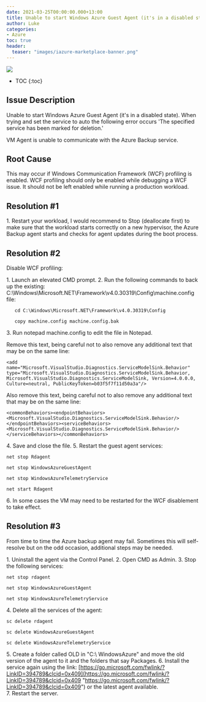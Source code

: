 ```yaml
---
date: 2021-03-25T00:00:00.000+13:00
title: Unable to start Windows Azure Guest Agent (it's in a disabled state)
author: Luke
categories:
- Azure
toc: true
header: 
  teaser: "images/iazure-marketplace-banner.png"
---
```

![](https://csharpcorner.azureedge.net/article/an-overview-of-azure-backup/Images/An%20Overview%20Of%20Azure%20Backup01.png)

* TOC
{:toc}

## Issue Description

Unable to start Windows Azure Guest Agent (it's in a disabled state). When trying and set the service to auto the following error occurs 'The specified service has been marked for deletion.'

VM Agent is unable to communicate with the Azure Backup service.

## Root Cause

This may occur if Windows Communication Framework (WCF) profiling is enabled. WCF profiling should only be enabled while debugging a WCF issue. It should not be left enabled while running a production workload.

## Resolution #1

1\. Restart your workload, I would recommend to Stop (deallocate first) to make sure that the workload starts correctly on a new hypervisor, the Azure Backup agent starts and checks for agent updates during the boot process.

## Resolution #2

Disable WCF profiling:

1\. Launch an elevated CMD prompt.
2\. Run the following commands to back up the existing: C:\\Windows\\Microsoft.NET\\Framework\\v4.0.30319\\Config\\machine.config file:

       cd C:\Windows\Microsoft.NET\Framework\v4.0.30319\Config

       copy machine.config machine.config.bak
3\. Run notepad machine.config to edit the file in Notepad.

Remove this text, being careful not to also remove any additional text that may be on the same line:

    <add name="Microsoft.VisualStudio.Diagnostics.ServiceModelSink.Behavior" type="Microsoft.VisualStudio.Diagnostics.ServiceModelSink.Behavior, Microsoft.VisualStudio.Diagnostics.ServiceModelSink, Version=4.0.0.0, Culture=neutral, PublicKeyToken=b03f5f7f11d50a3a"/>

Also remove this text, being careful not to also remove any additional text that may be on the same line:

    <commonBehaviors><endpointBehaviors><Microsoft.VisualStudio.Diagnostics.ServiceModelSink.Behavior/></endpointBehaviors><serviceBehaviors><Microsoft.VisualStudio.Diagnostics.ServiceModelSink.Behavior/></serviceBehaviors></commonBehaviors>

4\. Save and close the file.
5\. Restart the guest agent services:

    net stop Rdagent
    
    net stop WindowsAzureGuestAgent
    
    net stop WindowsAzureTelemetryService
    
    net start Rdagent

6\. In some cases the VM may need to be restarted for the WCF disablement to take effect.

## Resolution #3

From time to time the Azure backup agent may fail. Sometimes this will self-resolve but on the odd occasion, additional steps may be needed.

1\. Uninstall the agent via the Control Panel.
2\. Open CMD as Admin.
3\. Stop the following services:

    net stop rdagent
    
    net stop WindowsAzureGuestAgent
    
    net stop WindowsAzureTelemetryService 

4\. Delete all the services of the agent:

    sc delete rdagent
    
    sc delete WindowsAzureGuestAgent
    
    sc delete WindowsAzureTelemetryService 
   
5\. Create a folder called OLD in "C:\ WindowsAzure" and move the old version of the agent to it and the folders that say Packages. 
6\. Install the service again using the link: [https://go.microsoft.com/fwlink/?LinkID=394789&clcid=0x409](https://go.microsoft.com/fwlink/?LinkID=394789&clcid=0x409 "https://go.microsoft.com/fwlink/?LinkID=394789&clcid=0x409") or the latest agent available.  
7\. Restart the server.